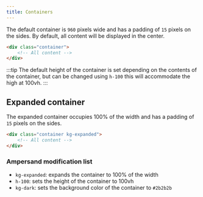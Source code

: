```yaml
---
title: Containers
---
```


<link rel="stylesheet" href="https://cdn.jsdelivr.net/npm/kagaristyle@1.1.0-0/dist/css/common.min.css"/>

The default container is `960` pixels wide and has a padding of `15` pixels on the sides. By default, all content will be displayed in the center.

```html
<div class="container">
    <!-- All content -->
</div>
```

:::tip
The default height of the container is set depending on the contents of the container, but can be changed using `h-100` this will accommodate the high at 100vh.
:::

## Expanded container

The expanded container occupies 100% of the width and has a padding of `15` pixels on the sides.

```html
<div class="container kg-expanded">
    <!-- All content -->
</div>
```

### Ampersand modification list

* `kg-expanded`: expands the container to 100% of the width
* `h-100`: sets the height of the container to 100vh
* `kg-dark`: sets the background color of the container to `#2b2b2b`